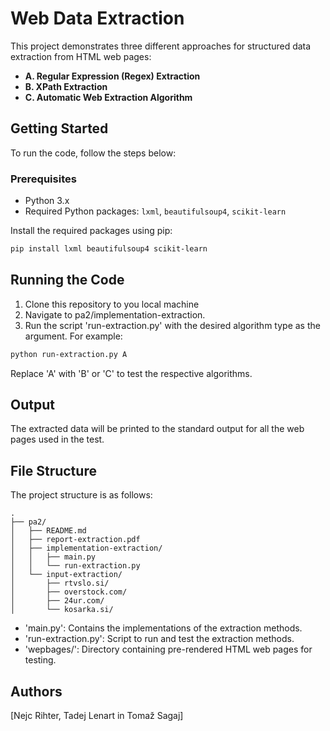 # Web Data Extraction

This project demonstrates three different approaches for structured data extraction from HTML web pages:

- **A. Regular Expression (Regex) Extraction**
- **B. XPath Extraction**
- **C. Automatic Web Extraction Algorithm**

## Getting Started

To run the code, follow the steps below:

### Prerequisites

- Python 3.x
- Required Python packages: `lxml`, `beautifulsoup4`, `scikit-learn`

Install the required packages using pip:

```bash
pip install lxml beautifulsoup4 scikit-learn
```

## Running the Code
1. Clone this repository to you local machine
2. Navigate to pa2/implementation-extraction.
3. Run the script 'run-extraction.py' with the desired algorithm type as the argument. For example:

```bash
python run-extraction.py A
```
Replace 'A' with 'B' or 'C' to test the respective algorithms.

## Output
The extracted data will be printed to the standard output for all the web pages used in the test.

## File Structure
The project structure is as follows:

```plaintext
.
├── pa2/
│   ├── README.md
│   ├── report-extraction.pdf
│   ├── implementation-extraction/
│   │   ├── main.py
│   │   └── run-extraction.py
│   └── input-extraction/
│       ├── rtvslo.si/
│       ├── overstock.com/
│       ├── 24ur.com/
│       └── kosarka.si/
```

- 'main.py': Contains the implementations of the extraction methods.
- 'run-extraction.py': Script to run and test the extraction methods.
- 'wepbages/': Directory containing pre-rendered HTML web pages for testing.

## Authors
[Nejc Rihter, Tadej Lenart in Tomaž Sagaj]
